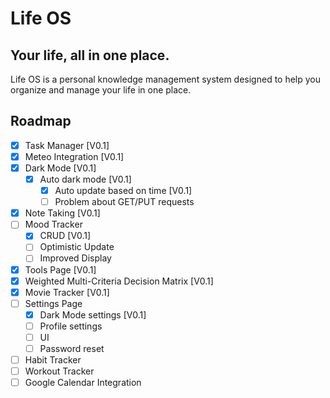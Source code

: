 # Life OS
## Your life, all in one place.

Life OS is a personal knowledge management system designed to help you organize and manage your life in one place.

## Roadmap

- [x] Task Manager [V0.1]
- [x] Meteo Integration [V0.1]
- [x] Dark Mode [V0.1]
    - [x] Auto dark mode [V0.1]
        - [x] Auto update based on time [V0.1]
        - [ ] Problem about GET/PUT requests
- [x] Note Taking [V0.1]
- [ ] Mood Tracker 
    - [x] CRUD [V0.1]
    - [ ] Optimistic Update
    - [ ] Improved Display
- [x] Tools Page [V0.1]
- [x] Weighted Multi-Criteria Decision Matrix [V0.1]
- [x] Movie Tracker [V0.1]
- [ ] Settings Page
    - [x] Dark Mode settings [V0.1]
    - [ ] Profile settings
    - [ ] UI
    - [ ] Password reset
- [ ] Habit Tracker
- [ ] Workout Tracker
- [ ] Google Calendar Integration